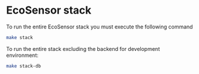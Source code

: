 # EcoSensor stack

To run the entire EcoSensor stack you must execute the following command

```bash
make stack
```

To run the entire stack excluding the backend for development environment:

```bash
make stack-db
```